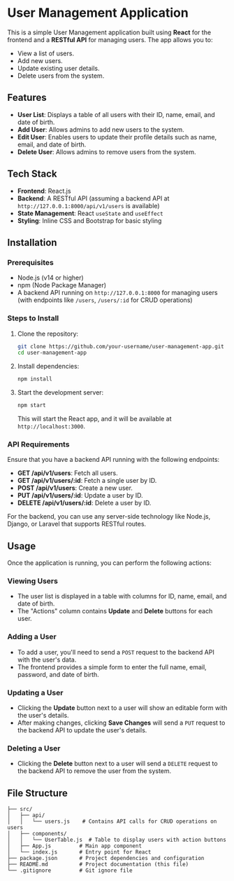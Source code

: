 # User Management Application

This is a simple User Management application built using **React** for the frontend and a **RESTful API** for managing users. The app allows you to:

- View a list of users.
- Add new users.
- Update existing user details.
- Delete users from the system.

## Features

- **User List**: Displays a table of all users with their ID, name, email, and date of birth.
- **Add User**: Allows admins to add new users to the system.
- **Edit User**: Enables users to update their profile details such as name, email, and date of birth.
- **Delete User**: Allows admins to remove users from the system.

## Tech Stack

- **Frontend**: React.js
- **Backend**: A RESTful API (assuming a backend API at `http://127.0.0.1:8000/api/v1/users` is available)
- **State Management**: React `useState` and `useEffect`
- **Styling**: Inline CSS and Bootstrap for basic styling

## Installation

### Prerequisites

- Node.js (v14 or higher)
- npm (Node Package Manager)
- A backend API running on `http://127.0.0.1:8000` for managing users (with endpoints like `/users`, `/users/:id` for CRUD operations)

### Steps to Install

1. Clone the repository:

    ```bash
    git clone https://github.com/your-username/user-management-app.git
    cd user-management-app
    ```

2. Install dependencies:

    ```bash
    npm install
    ```

3. Start the development server:

    ```bash
    npm start
    ```

   This will start the React app, and it will be available at `http://localhost:3000`.

### API Requirements

Ensure that you have a backend API running with the following endpoints:

- **GET /api/v1/users**: Fetch all users.
- **GET /api/v1/users/:id**: Fetch a single user by ID.
- **POST /api/v1/users**: Create a new user.
- **PUT /api/v1/users/:id**: Update a user by ID.
- **DELETE /api/v1/users/:id**: Delete a user by ID.

For the backend, you can use any server-side technology like Node.js, Django, or Laravel that supports RESTful routes.

## Usage

Once the application is running, you can perform the following actions:

### Viewing Users

- The user list is displayed in a table with columns for ID, name, email, and date of birth.
- The "Actions" column contains **Update** and **Delete** buttons for each user.

### Adding a User

- To add a user, you'll need to send a `POST` request to the backend API with the user's data.
- The frontend provides a simple form to enter the full name, email, password, and date of birth.

### Updating a User

- Clicking the **Update** button next to a user will show an editable form with the user's details.
- After making changes, clicking **Save Changes** will send a `PUT` request to the backend API to update the user's details.

### Deleting a User

- Clicking the **Delete** button next to a user will send a `DELETE` request to the backend API to remove the user from the system.

## File Structure

```plaintext
├── src/
│   ├── api/
│   │   └── users.js    # Contains API calls for CRUD operations on users
│   ├── components/
│   │   └── UserTable.js  # Table to display users with action buttons
│   ├── App.js         # Main app component
│   └── index.js       # Entry point for React
├── package.json       # Project dependencies and configuration
├── README.md          # Project documentation (this file)
└── .gitignore         # Git ignore file
